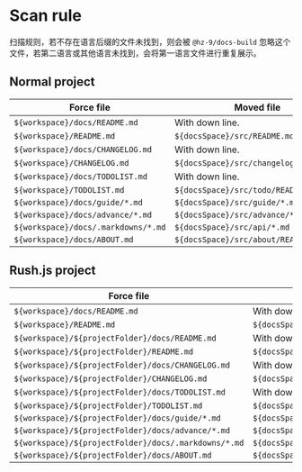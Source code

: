 
# Scan rule

扫描规则，若不存在语言后缀的文件未找到，则会被 `@hz-9/docs-build` 忽略这个文件，若第二语言或其他语言未找到，会将第一语言文件进行重复展示。

## Normal project

| Force file                          | Moved file                             | view link    |
| ----------------------------------- | -------------------------------------- | ------------ |
| `${workspace}/docs/README.md`       | With down line.                        |              |
| `${workspace}/README.md`            | `${docsSpace}/src/README.md`           | `/`          |
| `${workspace}/docs/CHANGELOG.md`    | With down line.                        |              |
| `${workspace}/CHANGELOG.md`         | `${docsSpace}/src/changelog/README.md` | `/changelog` |
| `${workspace}/docs/TODOLIST.md`     | With down line.                        |              |
| `${workspace}/TODOLIST.md`          | `${docsSpace}/src/todo/README.md`      | `/todo`      |
| `${workspace}/docs/guide/*.md`      | `${docsSpace}/src/guide/*.md`          | `/guide/*`   |
| `${workspace}/docs/advance/*.md`    | `${docsSpace}/src/advance/*.md`        | `/advance/*` |
| `${workspace}/docs/.markdowns/*.md` | `${docsSpace}/src/api/*.md`            | `/api/*`     |
| `${workspace}/docs/ABOUT.md`        | `${docsSpace}/src/about/README.md`     | `/about`     |

## Rush.js project

| Force file                                           | Moved file                                             | view link                           |
| ---------------------------------------------------- | ------------------------------------------------------ | ----------------------------------- |
| `${workspace}/docs/README.md`                        | With down line.                                        |                                     |
| `${workspace}/README.md`                             | `${docsSpace}/src/README.md`                           | `/`                                 |
| `${workspace}/${projectFolder}/docs/README.md`       | With down line.                                        |                                     |
| `${workspace}/${projectFolder}/README.md`            | `${docsSpace}/src/home/${unscopedPackageName}.md`      | `/home/${unscopedPackageName}`      |
| `${workspace}/${projectFolder}/docs/CHANGELOG.md`    | With down line.                                        |                                     |
| `${workspace}/${projectFolder}/CHANGELOG.md`         | `${docsSpace}/src/changelog/${unscopedPackageName}.md` | `/changelog/${unscopedPackageName}` |
| `${workspace}/${projectFolder}/docs/TODOLIST.md`     | With down line.                                        |                                     |
| `${workspace}/${projectFolder}/TODOLIST.md`          | `${docsSpace}/src/todo/${unscopedPackageName}.md`      | `/todo/${unscopedPackageName}`      |
| `${workspace}/${projectFolder}/docs/guide/*.md`      | `${docsSpace}/src/guide/${unscopedPackageName}/*.md`   | `/guide/${unscopedPackageName}/*`   |
| `${workspace}/${projectFolder}/docs/advance/*.md`    | `${docsSpace}/src/advance/${unscopedPackageName}/*.md` | `/advance/${unscopedPackageName}/*` |
| `${workspace}/${projectFolder}/docs/.markdowns/*.md` | `${docsSpace}/src/api/${unscopedPackageName}/*.md`     | `/api/${unscopedPackageName}/*`     |
| `${workspace}/${projectFolder}/docs/ABOUT.md`        | `${docsSpace}/src/about/${unscopedPackageName}.md`     | `/about/${unscopedPackageName}`     |
